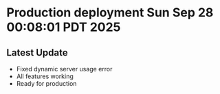 # Production deployment Sun Sep 28 00:08:01 PDT 2025

## Latest Update
- Fixed dynamic server usage error
- All features working
- Ready for production
